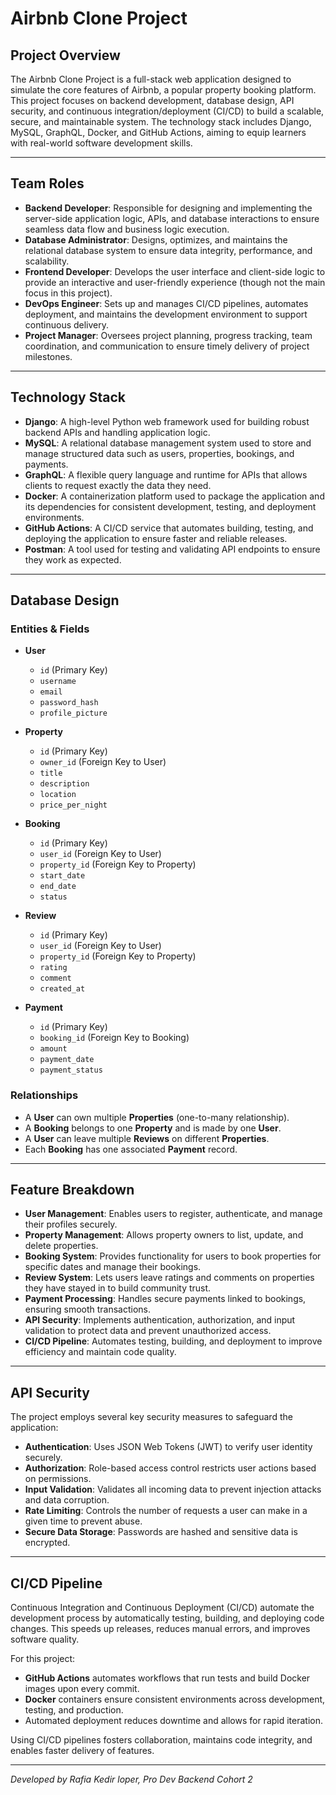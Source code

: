 # Airbnb Clone Project

## Project Overview

The Airbnb Clone Project is a full-stack web application designed to simulate the core features of Airbnb, a popular property booking platform. This project focuses on backend development, database design, API security, and continuous integration/deployment (CI/CD) to build a scalable, secure, and maintainable system. The technology stack includes Django, MySQL, GraphQL, Docker, and GitHub Actions, aiming to equip learners with real-world software development skills.

---

## Team Roles

- **Backend Developer**: Responsible for designing and implementing the server-side application logic, APIs, and database interactions to ensure seamless data flow and business logic execution.
- **Database Administrator**: Designs, optimizes, and maintains the relational database system to ensure data integrity, performance, and scalability.
- **Frontend Developer**: Develops the user interface and client-side logic to provide an interactive and user-friendly experience (though not the main focus in this project).
- **DevOps Engineer**: Sets up and manages CI/CD pipelines, automates deployment, and maintains the development environment to support continuous delivery.
- **Project Manager**: Oversees project planning, progress tracking, team coordination, and communication to ensure timely delivery of project milestones.

---

## Technology Stack

- **Django**: A high-level Python web framework used for building robust backend APIs and handling application logic.
- **MySQL**: A relational database management system used to store and manage structured data such as users, properties, bookings, and payments.
- **GraphQL**: A flexible query language and runtime for APIs that allows clients to request exactly the data they need.
- **Docker**: A containerization platform used to package the application and its dependencies for consistent development, testing, and deployment environments.
- **GitHub Actions**: A CI/CD service that automates building, testing, and deploying the application to ensure faster and reliable releases.
- **Postman**: A tool used for testing and validating API endpoints to ensure they work as expected.

---

## Database Design

### Entities & Fields

- **User**
  - `id` (Primary Key)
  - `username`
  - `email`
  - `password_hash`
  - `profile_picture`

- **Property**
  - `id` (Primary Key)
  - `owner_id` (Foreign Key to User)
  - `title`
  - `description`
  - `location`
  - `price_per_night`

- **Booking**
  - `id` (Primary Key)
  - `user_id` (Foreign Key to User)
  - `property_id` (Foreign Key to Property)
  - `start_date`
  - `end_date`
  - `status`

- **Review**
  - `id` (Primary Key)
  - `user_id` (Foreign Key to User)
  - `property_id` (Foreign Key to Property)
  - `rating`
  - `comment`
  - `created_at`

- **Payment**
  - `id` (Primary Key)
  - `booking_id` (Foreign Key to Booking)
  - `amount`
  - `payment_date`
  - `payment_status`

### Relationships

- A **User** can own multiple **Properties** (one-to-many relationship).
- A **Booking** belongs to one **Property** and is made by one **User**.
- A **User** can leave multiple **Reviews** on different **Properties**.
- Each **Booking** has one associated **Payment** record.

---

## Feature Breakdown

- **User Management**: Enables users to register, authenticate, and manage their profiles securely.
- **Property Management**: Allows property owners to list, update, and delete properties.
- **Booking System**: Provides functionality for users to book properties for specific dates and manage their bookings.
- **Review System**: Lets users leave ratings and comments on properties they have stayed in to build community trust.
- **Payment Processing**: Handles secure payments linked to bookings, ensuring smooth transactions.
- **API Security**: Implements authentication, authorization, and input validation to protect data and prevent unauthorized access.
- **CI/CD Pipeline**: Automates testing, building, and deployment to improve efficiency and maintain code quality.

---

## API Security

The project employs several key security measures to safeguard the application:

- **Authentication**: Uses JSON Web Tokens (JWT) to verify user identity securely.
- **Authorization**: Role-based access control restricts user actions based on permissions.
- **Input Validation**: Validates all incoming data to prevent injection attacks and data corruption.
- **Rate Limiting**: Controls the number of requests a user can make in a given time to prevent abuse.
- **Secure Data Storage**: Passwords are hashed and sensitive data is encrypted.

---

## CI/CD Pipeline

Continuous Integration and Continuous Deployment (CI/CD) automate the development process by automatically testing, building, and deploying code changes. This speeds up releases, reduces manual errors, and improves software quality.

For this project:

- **GitHub Actions** automates workflows that run tests and build Docker images upon every commit.
- **Docker** containers ensure consistent environments across development, testing, and production.
- Automated deployment reduces downtime and allows for rapid iteration.

Using CI/CD pipelines fosters collaboration, maintains code integrity, and enables faster delivery of features.

---

*Developed by Rafia Kedir loper, Pro Dev Backend Cohort 2*

